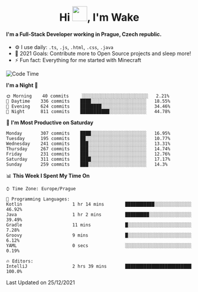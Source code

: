 <h1 align="center">Hi <img src="https://raw.githubusercontent.com/MrWakeCZ/MrWakeCZ/master/Hi.gif" width="40px" />, I'm Wake</h1>

#### I'm a Full-Stack Developer working in Prague, Czech republic.
- ⚙️ I use daily: `.ts`, `.js`, `.html`, `.css`, `.java`
- 🥅 2021 Goals: Contribute more to Open Source projects and sleep more!
- ⚡ Fun fact: Everything for me started with Minecraft

<!--START_SECTION:waka-->
![Code Time](http://img.shields.io/badge/Code%20Time-2%2C019%20hrs%2057%20mins-blue)

**I'm a Night 🦉** 

```text
🌞 Morning    40 commits     ░░░░░░░░░░░░░░░░░░░░░░░░░   2.21% 
🌆 Daytime    336 commits    ████░░░░░░░░░░░░░░░░░░░░░   18.55% 
🌃 Evening    624 commits    ████████░░░░░░░░░░░░░░░░░   34.46% 
🌙 Night      811 commits    ███████████░░░░░░░░░░░░░░   44.78%

```
📅 **I'm Most Productive on Saturday** 

```text
Monday       307 commits    ████░░░░░░░░░░░░░░░░░░░░░   16.95% 
Tuesday      195 commits    ██░░░░░░░░░░░░░░░░░░░░░░░   10.77% 
Wednesday    241 commits    ███░░░░░░░░░░░░░░░░░░░░░░   13.31% 
Thursday     267 commits    ███░░░░░░░░░░░░░░░░░░░░░░   14.74% 
Friday       231 commits    ███░░░░░░░░░░░░░░░░░░░░░░   12.76% 
Saturday     311 commits    ████░░░░░░░░░░░░░░░░░░░░░   17.17% 
Sunday       259 commits    ███░░░░░░░░░░░░░░░░░░░░░░   14.3%

```


📊 **This Week I Spent My Time On** 

```text
⌚︎ Time Zone: Europe/Prague

💬 Programming Languages: 
Kotlin                   1 hr 14 mins        ███████████░░░░░░░░░░░░░░   46.92% 
Java                     1 hr 2 mins         █████████░░░░░░░░░░░░░░░░   39.49% 
Gradle                   11 mins             █░░░░░░░░░░░░░░░░░░░░░░░░   7.28% 
Groovy                   9 mins              █░░░░░░░░░░░░░░░░░░░░░░░░   6.12% 
YAML                     0 secs              ░░░░░░░░░░░░░░░░░░░░░░░░░   0.19%

🔥 Editors: 
IntelliJ                 2 hrs 39 mins       █████████████████████████   100.0%

```


 Last Updated on 25/12/2021
<!--END_SECTION:waka-->
